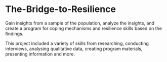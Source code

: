 # The-Bridge-to-Resilience
Gain insights from a sample of the population, analyze the insights, and create a program for coping mechanisms and resilience skills based on the findings.

This project included a variety of skills from researching, conducting interviews, analysing qualitative data, creating program materials, presenting information and more. 
